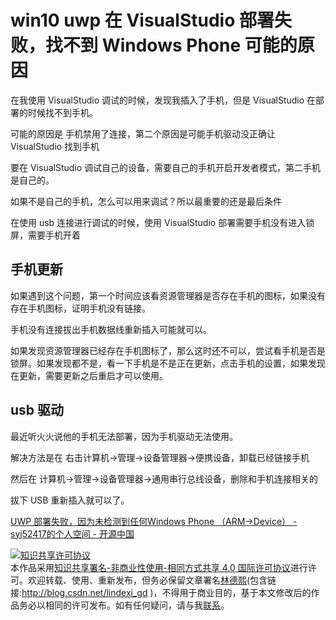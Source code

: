 # win10 uwp 在 VisualStudio 部署失败，找不到 Windows Phone 可能的原因

在我使用 VisualStudio 调试的时候，发现我插入了手机，但是 VisualStudio 在部署的时候找不到手机。

可能的原因是 手机禁用了连接，第二个原因是可能手机驱动没正确让 VisualStudio 找到手机

<!--more-->
<!-- csdn -->

要在 VisualStudio 调试自己的设备，需要自己的手机开启开发者模式，第二手机是自己的。

如果不是自己的手机，怎么可以用来调试？所以最重要的还是最后条件

在使用 usb 连接进行调试的时候，使用 VisualStudio 部署需要手机没有进入锁屏，需要手机开着

## 手机更新

如果遇到这个问题，第一个时间应该看资源管理器是否存在手机的图标，如果没有存在手机图标，证明手机没有链接。

手机没有连接拔出手机数据线重新插入可能就可以。

如果发现资源管理器已经存在手机图标了，那么这时还不可以，尝试看手机是否是锁屏。如果发现都不是，看一下手机是不是正在更新，点击手机的设置，如果发现在更新，需要更新之后重启才可以使用。

## usb 驱动

最近听火火说他的手机无法部署，因为手机驱动无法使用。

解决方法是在 右击计算机->管理->设备管理器->便携设备，卸载已经链接手机

然后在 计算机->管理->设备管理器->通用串行总线设备，删除和手机连接相关的

拔下 USB 重新插入就可以了。

[UWP 部署失败，因为未检测到任何Windows Phone （ARM->Device） - syj52417的个人空间 - 开源中国](https://my.oschina.net/u/2319177/blog/668659 )

<a rel="license" href="http://creativecommons.org/licenses/by-nc-sa/4.0/"><img alt="知识共享许可协议" style="border-width:0" src="https://licensebuttons.net/l/by-nc-sa/4.0/88x31.png" /></a><br />本作品采用<a rel="license" href="http://creativecommons.org/licenses/by-nc-sa/4.0/">知识共享署名-非商业性使用-相同方式共享 4.0 国际许可协议</a>进行许可。欢迎转载、使用、重新发布，但务必保留文章署名[林德熙](http://blog.csdn.net/lindexi_gd)(包含链接:http://blog.csdn.net/lindexi_gd )，不得用于商业目的，基于本文修改后的作品务必以相同的许可发布。如有任何疑问，请与我[联系](mailto:lindexi_gd@163.com)。
